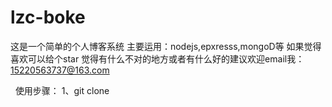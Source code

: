 # lzc-boke
这是一个简单的个人博客系统
主要运用：nodejs,epxresss,mongoD等
如果觉得喜欢可以给个star
觉得有什么不对的地方或者有什么好的建议欢迎email我：15220563737@163.com


 
使用步骤：
1、git clone 
